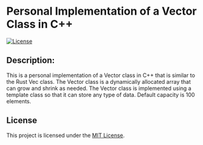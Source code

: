 # Personal Implementation of a Vector Class in C++

[![License](https://img.shields.io/badge/license-MIT-blue.svg)](https://opensource.org/licenses/MIT)

## Description:
This is a personal implementation of a Vector class in C++ that is similar to the Rust Vec class. The Vector class is a dynamically allocated array that can grow and shrink as needed. The Vector class is implemented using a template class so that it can store any type of data. Default capacity is 100 elements.

## License
This project is licensed under the [MIT License](LICENSE).